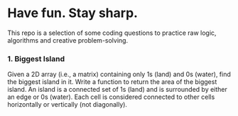 # Have fun. Stay sharp.

This repo is a selection of some coding questions to practice raw logic, algorithms and creative problem-solving.

### 1. Biggest Island

Given a 2D array (i.e., a matrix) containing only 1s (land) and 0s (water), find the biggest island in it. Write a function to return the area of the biggest island. An island is a connected set of 1s (land) and is surrounded by either an edge or 0s (water). Each cell is considered connected to other cells horizontally or vertically (not diagonally).
